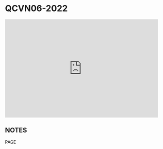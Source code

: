 # QCVN06-2022
<div style="position:relative;padding-top:max(60%,324px);width:100%;height:0;"><iframe style="position:absolute;border:none;width:100%;height:100%;left:0;top:0;" src="https://online.fliphtml5.com/ntjwsz/dzkn/"  seamless="seamless" scrolling="no" frameborder="0" allowtransparency="true" allowfullscreen="true" ></iframe></div>


## NOTES

PAGE 